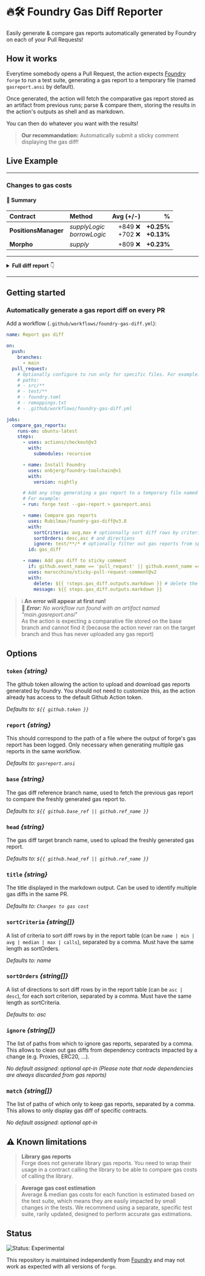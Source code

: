 # 🔥🛠️ Foundry Gas Diff Reporter

Easily generate & compare gas reports automatically generated by Foundry on each of your Pull Requests!

## How it works

Everytime somebody opens a Pull Request, the action expects [Foundry](https://github.com/foundry-rs/foundry) `forge` to run a test suite, generating a gas report to a temporary file (named `gasreport.ansi` by default).

Once generated, the action will fetch the comparative gas report stored as an artifact from previous runs; parse & compare them, storing the results in the action's outputs as shell and as markdown.

You can then do whatever you want with the results!

> **Our recommandation:** Automatically submit a sticky comment displaying the gas diff!

## Live Example

---

### Changes to gas costs

#### 🧾 Summary

| Contract             | Method                           |            Avg (+/-) |                          % |
| :------------------- | :------------------------------- | -------------------: | -------------------------: |
| **PositionsManager** | _supplyLogic_<br />_borrowLogic_ | +849 ❌<br />+702 ❌ | **+0.25%**<br />**+0.13%** |
| **Morpho**           | _supply_                         |              +809 ❌ |                 **+0.23%** |

---

<details>
<summary><strong>Full diff report</strong> 👇</summary>
<br />

| Contract             |    Deployment Cost (+/-) | Method                           |                          Min (+/-) |                        % |                                    Avg (+/-) |                          % |                              Median (+/-) |                         % |                                     Max (+/-) |                         % |                  # Calls (+/-) |
| :------------------- | -----------------------: | :------------------------------- | ---------------------------------: | -----------------------: | -------------------------------------------: | -------------------------: | ----------------------------------------: | ------------------------: | --------------------------------------------: | ------------------------: | -----------------------------: |
| **PositionsManager** | 4,546,050&nbsp;(+14,617) | _supplyLogic_<br />_borrowLogic_ | 737&nbsp;(0)<br />148,437&nbsp;(0) | **0.00%**<br />**0.00%** | 365,894&nbsp;(+849)<br />542,977&nbsp;(+702) | **+0.25%**<br />**+0.13%** | 383,960&nbsp;(+995)<br />438,816&nbsp;(0) | **+0.27%**<br />**0.00%** | 2,121,294&nbsp;(+304)<br />1,090,968&nbsp;(0) | **+0.01%**<br />**0.00%** | 500&nbsp;(0)<br />292&nbsp;(0) |
| **Morpho**           |       3,150,242&nbsp;(0) | _supply_                         |                     3,997&nbsp;(0) |                **0.00%** |                          371,586&nbsp;(+809) |                 **+0.23%** |                       395,247&nbsp;(+995) |                **+0.27%** |                         2,125,764&nbsp;(+304) |                **+0.01%** |                   502&nbsp;(0) |

</details>

---

## Getting started

### Automatically generate a gas report diff on every PR

Add a workflow (`.github/workflows/foundry-gas-diff.yml`):

```yaml
name: Report gas diff

on:
  push:
    branches:
      - main
  pull_request:
    # Optionally configure to run only for specific files. For example:
    # paths:
    # - src/**
    # - test/**
    # - foundry.toml
    # - remappings.txt
    # - .github/workflows/foundry-gas-diff.yml

jobs:
  compare_gas_reports:
    runs-on: ubuntu-latest
    steps:
      - uses: actions/checkout@v3
        with:
          submodules: recursive

      - name: Install Foundry
        uses: onbjerg/foundry-toolchain@v1
        with:
          version: nightly

      # Add any step generating a gas report to a temporary file named gasreport.ansi (can be changed)
      # For example:
      - run: forge test --gas-report > gasreport.ansi

      - name: Compare gas reports
        uses: Rubilmax/foundry-gas-diff@v3.8
        with:
          sortCriteria: avg,max # optionnally sort diff rows by criteria
          sortOrders: desc,asc # and directions
          ignore: test/**/* # optionally filter out gas reports from specific paths
        id: gas_diff

      - name: Add gas diff to sticky comment
        if: github.event_name == 'pull_request' || github.event_name == 'pull_request_target'
        uses: marocchino/sticky-pull-request-comment@v2
        with:
          delete: ${{ !steps.gas_diff.outputs.markdown }} # delete the comment in case changes no longer impacts gas costs
          message: ${{ steps.gas_diff.outputs.markdown }}
```

> :information_source: **An error will appear at first run!**<br/>
> 🔴 <em>**Error:** No workflow run found with an artifact named "main.gasreport.ansi"</em><br/>
> As the action is expecting a comparative file stored on the base branch and cannot find it (because the action never ran on the target branch and thus has never uploaded any gas report)

## Options

### `token` _{string}_

The github token allowing the action to upload and download gas reports generated by foundry. You should not need to customize this, as the action already has access to the default Github Action token.

_Defaults to: `${{ github.token }}`_

### `report` _{string}_

This should correspond to the path of a file where the output of forge's gas report has been logged.
Only necessary when generating multiple gas reports in the same workflow.

_Defaults to: `gasreport.ansi`_

### `base` _{string}_

The gas diff reference branch name, used to fetch the previous gas report to compare the freshly generated gas report to.

_Defaults to: `${{ github.base_ref || github.ref_name }}`_

### `head` _{string}_

The gas diff target branch name, used to upload the freshly generated gas report.

_Defaults to: `${{ github.head_ref || github.ref_name }}`_

### `title` _{string}_

The title displayed in the markdown output. Can be used to identify multiple gas diffs in the same PR.

_Defaults to: `Changes to gas cost`_

### `sortCriteria` _{string[]}_

A list of criteria to sort diff rows by in the report table (can be `name | min | avg | median | max | calls`), separated by a comma.
Must have the same length as sortOrders.

_Defaults to: name_

### `sortOrders` _{string[]}_

A list of directions to sort diff rows by in the report table (can be `asc | desc`), for each sort criterion, separated by a comma.
Must have the same length as sortCriteria.

_Defaults to: asc_

### `ignore` _{string[]}_

The list of paths from which to ignore gas reports, separated by a comma.
This allows to clean out gas diffs from dependency contracts impacted by a change (e.g. Proxies, ERC20, ...).

_No default assigned: optional opt-in (Please note that node dependencies are always discarded from gas reports)_

### `match` _{string[]}_

The list of paths of which only to keep gas reports, separated by a comma.
This allows to only display gas diff of specific contracts.

_No default assigned: optional opt-in_

## ⚠️ Known limitations

> **Library gas reports**<br/>
> Forge does not generate library gas reports. You need to wrap their usage in a contract calling the library to be able to compare gas costs of calling the library.

> **Average gas cost estimation**<br/>
> Average & median gas costs for each function is estimated based on the test suite, which means they are easily impacted by small changes in the tests. We recommend using a separate, specific test suite, rarily updated, designed to perform accurate gas estimations.

## Status

![Status: Experimental](https://img.shields.io/badge/Status-Experimental-blue)

This repository is maintained independently from [Foundry](https://github.com/foundry-rs/foundry) and may not work as expected with all versions of `forge`.

